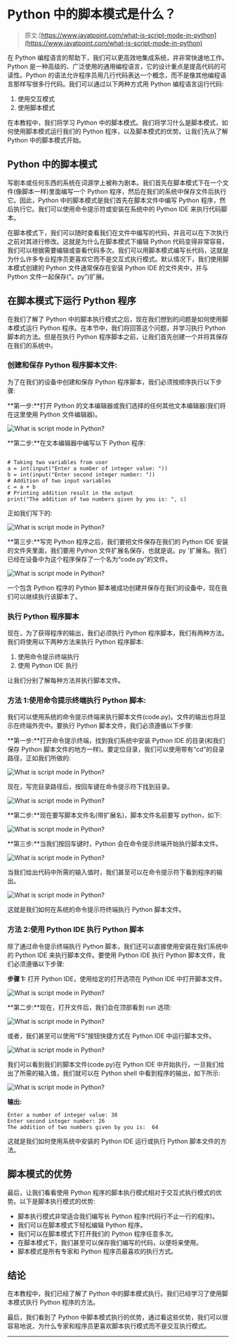 # Python 中的脚本模式是什么？

> 原文:[https://www.javatpoint.com/what-is-script-mode-in-python](https://www.javatpoint.com/what-is-script-mode-in-python)

在 Python 编程语言的帮助下，我们可以更高效地集成系统，并非常快速地工作。Python 是一种高级的、广泛使用的通用编程语言，它的设计重点是提高代码的可读性。Python 的语法允许程序员用几行代码表达一个概念，而不是像其他编程语言那样写很多行代码。我们可以通过以下两种方式用 Python 编程语言运行代码:

1.  使用交互模式
2.  使用脚本模式

在本教程中，我们将学习 Python 中的脚本模式。我们将学习什么是脚本模式，如何使用脚本模式运行我们的 Python 程序，以及脚本模式的优势。让我们先从了解 Python 中的脚本模式开始。

## Python 中的脚本模式

写剧本或任何东西的系统在词源学上被称为剧本。我们首先在脚本模式下在一个文件(像脚本一样)里面编写一个 Python 程序，然后在我们的系统中保存文件后执行它。因此，Python 中的脚本模式是我们首先在脚本文件中编写 Python 程序，然后执行它。我们可以使用命令提示符或安装在系统中的 Python IDE 来执行代码脚本。

在脚本模式下，我们可以随时查看我们在文件中编写的代码，并且可以在下次执行之前对其进行修改。这就是为什么在脚本模式下编辑 Python 代码变得非常容易，我们可以根据需要编辑或查看代码多次。我们可以用脚本模式编写长代码，这就是为什么许多专业程序员更喜欢它而不是交互式执行模式。默认情况下，我们使用脚本模式创建的 Python 文件通常保存在安装 Python IDE 的文件夹中，并与 Python 文件一起保存(“。py”)扩展。

## 在脚本模式下运行 Python 程序

在我们了解了 Python 中的脚本执行模式之后，现在我们想到的问题是如何使用脚本模式运行 Python 程序。在本节中，我们将回答这个问题，并学习执行 Python 脚本的方法。但是在执行 Python 程序脚本之前，让我们首先创建一个并将其保存在我们的系统中。

### 创建和保存 Python 程序脚本文件:

为了在我们的设备中创建和保存 Python 程序脚本，我们必须按顺序执行以下步骤:

**第一步:**打开 Python 的文本编辑器或我们选择的任何其他文本编辑器(我们将在这里使用 Python 文件编辑器)。

![What is script mode in Python?](../Images/e2281ffa5c451026a7820726fcfe7a9c.png)

**第二步:**在文本编辑器中编写以下 Python 程序:

```

# Taking two variables from user
a = int(input("Enter a number of integer value: "))
b = int(input("Enter second integer number: "))
# Addition of two input variables
c = a + b
# Printing addition result in the output
print("The addition of two numbers given by you is: ", c)

```

正如我们写下的:

![What is script mode in Python?](../Images/180c59b7de945b14f4c8566d3dee3a35.png)

**第三步:**写完 Python 程序之后，我们要把文件保存在我们的 Python IDE 安装的文件夹里面，我们要用 Python 文件扩展名保存，也就是说。py '扩展名。我们已经在设备中为这个程序保存了一个名为“code.py”的文件。

![What is script mode in Python?](../Images/fa53ac0c655d884b254f7548750f1043.png)

一个包含 Python 程序的 Python 脚本被成功创建并保存在我们的设备中，现在我们可以继续执行该脚本了。

### 执行 Python 程序脚本

现在，为了获得程序的输出，我们必须执行 Python 程序脚本，我们有两种方法。我们将使用以下两种方法来执行 Python 程序脚本:

1.  使用命令提示终端执行
2.  使用 Python IDE 执行

让我们分别了解每种方法并执行脚本文件。

### 方法 1:使用命令提示终端执行 Python 脚本:

我们可以使用系统的命令提示终端来执行脚本文件(code.py)。文件的输出也将显示在终端外壳中。要执行 Python 脚本文件，我们必须遵循以下步骤:

**第一步:**打开命令提示终端，找到我们系统中安装 Python IDE 的目录(和我们保存 Python 脚本文件的地方一样)。要定位目录，我们可以使用带有“cd”的目录路径，正如我们所做的:

![What is script mode in Python?](../Images/5f28129f37313247ec57c75b68f1679e.png)

现在，写完目录路径后，按回车键在命令提示符下找到目录。

![What is script mode in Python?](../Images/1a170107fb9283977b023edf8f055c4c.png)

**第二步:**现在要写脚本文件名(带扩展名)，脚本文件名前要写 python，如下:

![What is script mode in Python?](../Images/c31e5f5cfba6ba521d0eb3b91b55c7e5.png)

**第三步:**当我们按回车键时，Python 会在命令提示终端开始执行脚本文件。

![What is script mode in Python?](../Images/978b2f63a4e40457fbb275881aec0078.png)

当我们给出代码中所需的输入值时，我们甚至可以在命令提示符下看到程序的输出。

![What is script mode in Python?](../Images/5ffbc1c1339ff474652d2755ee49c927.png)

这就是我们如何在系统的命令提示符终端执行 Python 脚本文件。

### 方法 2:使用 Python IDE 执行 Python 脚本

除了通过命令提示终端执行 Python 脚本，我们还可以直接使用安装在我们系统中的 Python IDE 来执行脚本文件。要使用 Python IDE 执行 Python 脚本文件，我们必须遵循以下步骤:

**步骤 1:** 打开 Python IDE，使用给定的打开选项在 Python IDE 中打开脚本文件。

![What is script mode in Python?](../Images/074014e1edfa38d1a422a288ef5aef4c.png)

**第二步:**现在，打开文件后，我们会在顶部看到 run 选项:

![What is script mode in Python?](../Images/360d1e9176574bc32b7b983b331688d9.png)

或者，我们甚至可以使用“F5”按钮快捷方式在 Python IDE 中运行脚本文件。

![What is script mode in Python?](../Images/91f32cc6e803f9dd5fd8fd4424934038.png)

我们可以看到我们的脚本文件(code.py)在 Python IDE 中开始执行，一旦我们给出了所需的输入值，我们就可以在 Python shell 中看到程序的输出，如下所示:

![What is script mode in Python?](../Images/1123dcaa195b1499c5b15a6f8a85dcd8.png)

**输出:**

```
Enter a number of integer value: 38
Enter second integer number: 26
The addition of two numbers given by you is:  64

```

这就是我们如何使用系统中安装的 Python IDE 运行或执行 Python 脚本文件的方法。

## 脚本模式的优势

最后，让我们看看使用 Python 程序的脚本执行模式相对于交互式执行模式的优势。以下是脚本执行模式的优势:

*   脚本执行模式非常适合我们编写长 Python 程序(代码行不止一行的程序)。
*   我们可以在脚本模式下轻松编辑 Python 程序。
*   我们可以在脚本模式下打开我们的 Python 程序任意多次。
*   在脚本模式下，我们甚至可以保存我们编写的代码，以便将来使用。
*   脚本模式是所有专家和 Python 程序员最喜欢的执行方式。

## 结论

在本教程中，我们已经了解了 Python 中的脚本模式执行。我们已经学习了使用脚本模式执行 Python 程序的方法。

最后，我们看到了 Python 中脚本模式执行的优势，通过看这些优势，我们可以很容易地说，为什么专家和程序员更喜欢脚本执行模式而不是交互执行模式。

* * *